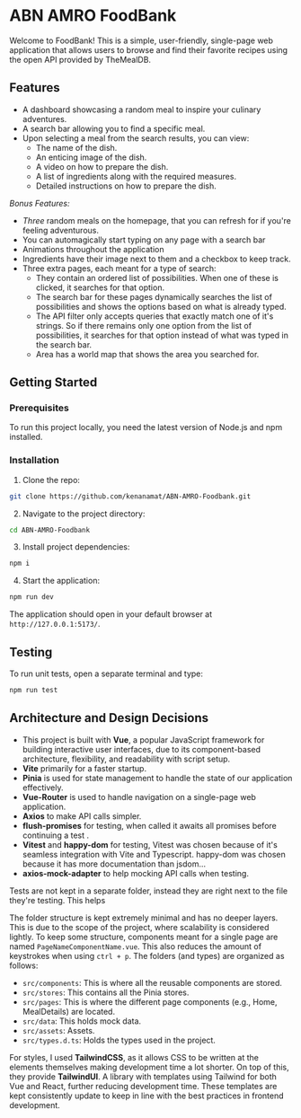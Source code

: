 # ABN AMRO FoodBank

Welcome to FoodBank! This is a simple, user-friendly, single-page web application that allows users to browse and find their favorite recipes using the open API provided by TheMealDB.

## Features

- A dashboard showcasing a random meal to inspire your culinary adventures.
- A search bar allowing you to find a specific meal.
- Upon selecting a meal from the search results, you can view:
  - The name of the dish.
  - An enticing image of the dish.
  - A video on how to prepare the dish.
  - A list of ingredients along with the required measures.
  - Detailed instructions on how to prepare the dish.

_Bonus Features:_

- _Three_ random meals on the homepage, that you can refresh for if you're feeling adventurous.
- You can automagically start typing on any page with a search bar
- Animations throughout the application
- Ingredients have their image next to them and a checkbox to keep track.
- Three extra pages, each meant for a type of search:
  - They contain an ordered list of possibilities. When one of these is clicked, it searches for that option.
  - The search bar for these pages dynamically searches the list of possibilities and shows the options based on what is already typed.
  - The API filter only accepts queries that exactly match one of it's strings. So if there remains only one option from the list of possibilities, it searches for that option instead of what was typed in the search bar.
  - Area has a world map that shows the area you searched for.

## Getting Started

### Prerequisites

To run this project locally, you need the latest version of Node.js and npm installed.

### Installation

1. Clone the repo:

```sh
git clone https://github.com/kenanamat/ABN-AMRO-Foodbank.git
```

2. Navigate to the project directory:

```sh
cd ABN-AMRO-Foodbank
```

3. Install project dependencies:

```sh
npm i
```

4. Start the application:

```sh
npm run dev
```

The application should open in your default browser at `http://127.0.0.1:5173/`.

## Testing

To run unit tests, open a separate terminal and type:

```sh
npm run test
```

## Architecture and Design Decisions

- This project is built with **Vue**, a popular JavaScript framework for building interactive user interfaces, due to its component-based architecture, flexibility, and readability with script setup.
- **Vite** primarily for a faster startup.
- **Pinia** is used for state management to handle the state of our application effectively.
- **Vue-Router** is used to handle navigation on a single-page web application.
- **Axios** to make API calls simpler.
- **flush-promises** for testing, when called it awaits all promises before continuing a test .
- **Vitest** and **happy-dom** for testing, Vitest was chosen because of it's seamless integration with Vite and Typescript. happy-dom was chosen because it has more documentation than jsdom...
- **axios-mock-adapter** to help mocking API calls when testing.

Tests are not kept in a separate folder, instead they are right next to the file they're testing. This helps

The folder structure is kept extremely minimal and has no deeper layers. This is due to the scope of the project, where scalability is considered lightly. To keep some structure, components meant for a single page are named `PageNameComponentName.vue`. This also reduces the amount of keystrokes when using `ctrl + p`. The folders (and types) are organized as follows:

- `src/components`: This is where all the reusable components are stored.
- `src/stores`: This contains all the Pinia stores.
- `src/pages`: This is where the different page components (e.g., Home, MealDetails) are located.
- `src/data`: This holds mock data.
- `src/assets`: Assets.
- `src/types.d.ts`: Holds the types used in the project.

For styles, I used **TailwindCSS**, as it allows CSS to be written at the elements themselves making development time a lot shorter. On top of this, they provide **TailwindUI**. A library with templates using Tailwind for both Vue and React, further reducing development time. These templates are kept consistently update to keep in line with the best practices in frontend development.
